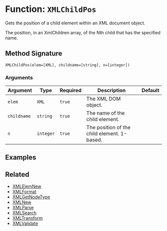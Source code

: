[comment]: # (Note: This documentation is generated dynamically in the build process.  To modify the contents, change the javadoc on the _invoke method of the BIF class)

# Function: `XMLChildPos`

Gets the position of a child element within an XML document object.

The position, in an XmlChildren array, of the Nth child that has the specified name.

## Method Signature

```
XMLChildPos(elem=[XML], childname=[string], n=[integer])
```

### Arguments


| Argument | Type | Required | Description | Default |
|----------|------|----------|-------------|---------|
| `elem` | `XML` | `true` | The XML DOM object. |  |
| `childname` | `string` | `true` | The name of the child element. |  |
| `n` | `integer` | `true` | The position of the child element. 1-based. |  |

## Examples



## Related

  * [XMLElemNew](./XMLElemNew.md)
  * [XMLFormat](./XMLFormat.md)
  * [XMLGetNodeType](./XMLGetNodeType.md)
  * [XMLNew](./XMLNew.md)
  * [XMLParse](./XMLParse.md)
  * [XMLSearch](./XMLSearch.md)
  * [XMLTransform](./XMLTransform.md)
  * [XMLValidate](./XMLValidate.md)

